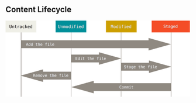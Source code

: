 ## Content Lifecycle

![lifecycle](/course/assets/lifecycle.png) <!-- .element: class="transparent-image"-->
